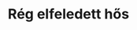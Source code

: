 ---
layout: riddle
title: Rég elfeledett hős
sha256: 6d7585285ada199fc6a4f67f954b64eda20a47dc781e5040ffc792c3f9cc7ce8
image: normal_58deae954137bce5.png
creator: Kozaróczy Zsolt
year: 2015
---